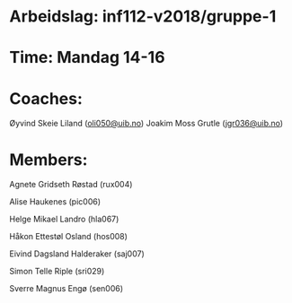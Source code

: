 # Arbeidslag: inf112-v2018/gruppe-1
# Time: Mandag 14-16
# Coaches:
 Øyvind Skeie Liland (oli050@uib.no)
 Joakim Moss Grutle (jgr036@uib.no)
# Members:
Agnete Gridseth Røstad	(rux004)

Alise Haukenes	(pic006)

Helge Mikael Landro	(hla067)

Håkon Ettestøl Osland	(hos008)

Eivind Dagsland Halderaker (saj007)

Simon Telle Riple	(sri029)

Sverre Magnus Engø	(sen006)
